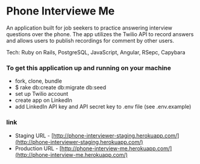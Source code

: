 Phone Interviewe Me
========================

An application built for job seekers to practice answering interview questions over the phone.  The app utilizes the Twilio API to record answers and allows users to publish recordings for comment by other users. 

Tech: Ruby on Rails, PostgreSQL, JavaScript, Angular, RSepc, Capybara 

### To get this application up and running on your machine

* fork, clone, bundle
* $ rake db:create db:migrate db:seed
* set up Twilio account
* create app on LinkedIn
* add LinkedIn API key and API secret key to .env file (see .env.example)

### link
* Staging URL - [http://phone-interviewer-staging.herokuapp.com/](http://phone-interviewer-staging.herokuapp.com/)
* Production URL - [http://phone-interview-me.herokuapp.com/](http://phone-interview-me.herokuapp.com/)
